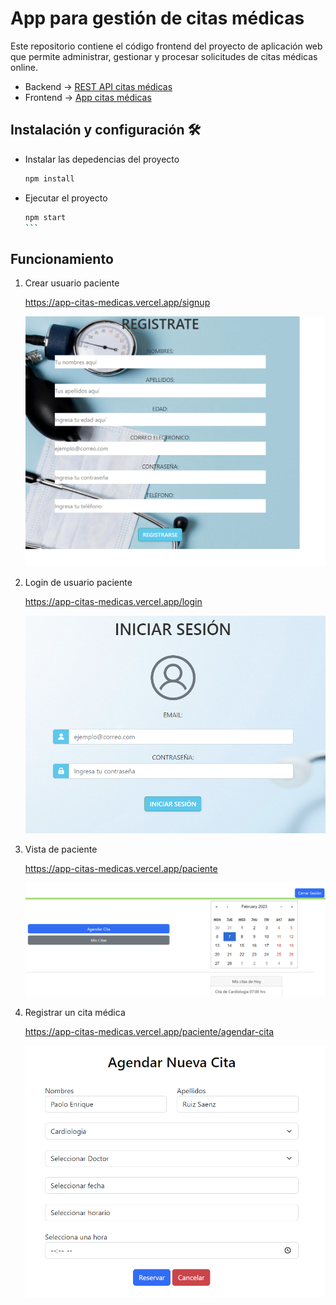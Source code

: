 # App para gestión de citas médicas

Este repositorio contiene el código frontend del proyecto de aplicación web que permite administrar, gestionar y procesar solicitudes de citas médicas online.

- Backend -> [REST API citas médicas](https://citas-medicas-nu.vercel.app/api/v1/)
- Frontend -> [App citas médicas](https://app-citas-medicas.vercel.app/)

## Instalación y configuración 🛠️

- Instalar las depedencias del proyecto
  ```bash
  npm install
  ```
- Ejecutar el proyecto 
    ````bash
    npm start
    ```

## Funcionamiento
1. Crear usuario paciente

    <https://app-citas-medicas.vercel.app/signup>

    ![Sign up](/src/public/images/sign_up.png)

2. Login de usuario paciente

    <https://app-citas-medicas.vercel.app/login>

    ![Login](/src/public/images/login_deploy.png)

3. Vista de paciente

    <https://app-citas-medicas.vercel.app/paciente>

    ![Login](/src/public/images/view_patient.png)

4. Registrar un cita médica

    <https://app-citas-medicas.vercel.app/paciente/agendar-cita>

    ![Login](/src/public/images/registrar_cita.png)

